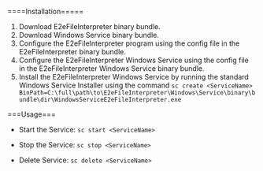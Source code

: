 ====Installation=====
1. Download E2eFileInterpreter binary bundle. 
2. Download Windows Service binary bundle.
3. Configure the E2eFileInterpreter program using the config file in the E2eFileInterpreter binary bundle.
4. Configure the E2eFileInterpreter Windows Service using the config file in the E2eFileInterpreter Windows Service binary bundle.
5. Install the E2eFileInterpreter Windows Service by running the standard Windows Service Installer using the command `sc create <ServiceName> BinPath=C:\full\path\to\E2eFileInterpreter\Windows\Service\binary\bundle\dir\WindowsServiceE2eFileInterpreter.exe`

===Usage===
* Start the Service:
	```sc start <ServiceName>```
* Stop the Service:
	```sc stop <ServiceName>```

* Delete Service:
	```sc delete <ServiceName>```
